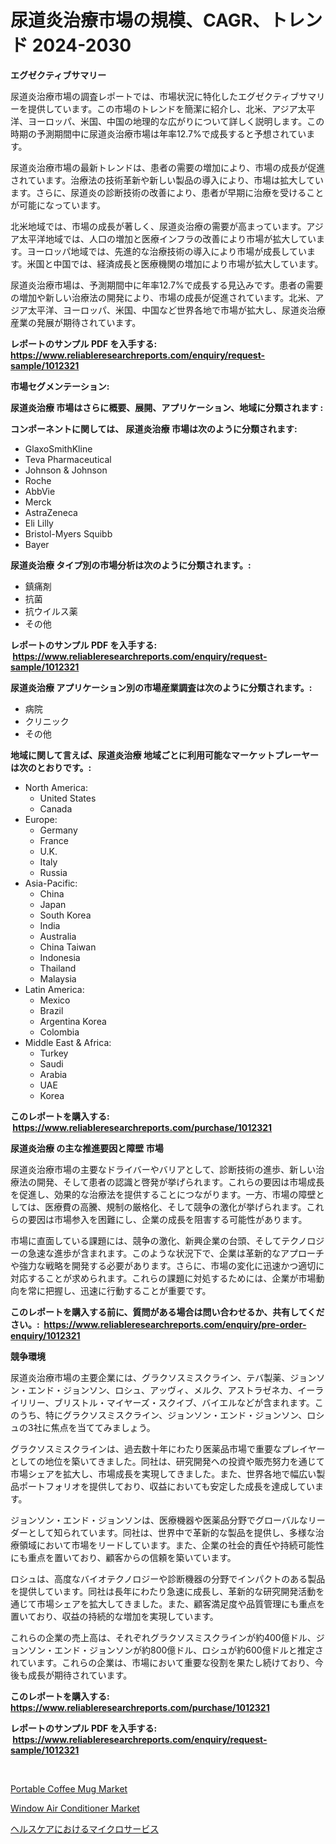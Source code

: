 <p><h1>尿道炎治療市場の規模、CAGR、トレンド 2024-2030</h1></p><p><strong>エグゼクティブサマリー</strong></p>
<p><p>尿道炎治療市場の調査レポートでは、市場状況に特化したエグゼクティブサマリーを提供しています。この市場のトレンドを簡潔に紹介し、北米、アジア太平洋、ヨーロッパ、米国、中国の地理的な広がりについて詳しく説明します。この時期の予測期間中に尿道炎治療市場は年率12.7%で成長すると予想されています。</p><p>尿道炎治療市場の最新トレンドは、患者の需要の増加により、市場の成長が促進されています。治療法の技術革新や新しい製品の導入により、市場は拡大しています。さらに、尿道炎の診断技術の改善により、患者が早期に治療を受けることが可能になっています。</p><p>北米地域では、市場の成長が著しく、尿道炎治療の需要が高まっています。アジア太平洋地域では、人口の増加と医療インフラの改善により市場が拡大しています。ヨーロッパ地域では、先進的な治療技術の導入により市場が成長しています。米国と中国では、経済成長と医療機関の増加により市場が拡大しています。</p><p>尿道炎治療市場は、予測期間中に年率12.7%で成長する見込みです。患者の需要の増加や新しい治療法の開発により、市場の成長が促進されています。北米、アジア太平洋、ヨーロッパ、米国、中国など世界各地で市場が拡大し、尿道炎治療産業の発展が期待されています。</p></p>
<p><strong>レポートのサンプル PDF を入手する: <a href="https://www.reliableresearchreports.com/enquiry/request-sample/1012321">https://www.reliableresearchreports.com/enquiry/request-sample/1012321</a></strong></p>
<p><strong>市場セグメンテーション:</strong></p>
<p><strong> 尿道炎治療 市場はさらに概要、展開、アプリケーション、地域に分類されます :</strong></p>
<p><strong>コンポーネントに関しては、 尿道炎治療 市場は次のように分類されます: &nbsp;</strong></p>
<p><ul><li>GlaxoSmithKline</li><li>Teva Pharmaceutical</li><li>Johnson & Johnson</li><li>Roche</li><li>AbbVie</li><li>Merck</li><li>AstraZeneca</li><li>Eli Lilly</li><li>Bristol-Myers Squibb</li><li>Bayer</li></ul></p>
<p><strong> 尿道炎治療 タイプ別の市場分析は次のように分類されます。:</strong></p>
<p><ul><li>鎮痛剤</li><li>抗菌</li><li>抗ウイルス薬</li><li>その他</li></ul></p>
<p><strong>レポートのサンプル PDF を入手する: &nbsp;<a href="https://www.reliableresearchreports.com/enquiry/request-sample/1012321">https://www.reliableresearchreports.com/enquiry/request-sample/1012321</a></strong></p>
<p><strong> 尿道炎治療 アプリケーション別の市場産業調査は次のように分類されます。:</strong></p>
<p><ul><li>病院</li><li>クリニック</li><li>その他</li></ul></p>
<p><strong>地域に関して言えば、尿道炎治療 地域ごとに利用可能なマーケットプレーヤーは次のとおりです。:</strong></p>
<p><ul>
    <li>
        North America:
        <ul>
            <li>United States</li>
            <li>Canada</li>
        </ul>
    </li>
    <li>
        Europe:
        <ul>
            <li>Germany</li>
            <li>France</li>
            <li>U.K.</li>
            <li>Italy</li>
            <li>Russia</li>
        </ul>
    </li>
    <li>
        Asia-Pacific:
        <ul>
            <li>China</li>
            <li>Japan</li>
            <li>South Korea</li>
            <li>India</li>
            <li>Australia</li>
            <li>China Taiwan</li>
            <li>Indonesia</li>
            <li>Thailand</li>
            <li>Malaysia</li>
        </ul>
    </li>
    <li>
        Latin America:
        <ul>
            <li>Mexico</li>
            <li>Brazil</li>
            <li>Argentina Korea</li>
            <li>Colombia</li>
        </ul>
    </li>
    <li>
        Middle East & Africa:
        <ul>
            <li>Turkey</li>
            <li>Saudi</li>
            <li>Arabia</li>
            <li>UAE</li>
            <li>Korea</li>
        </ul>
    </li>
    </ul></p>
<p><strong>このレポートを購入する: &nbsp;<a href="https://www.reliableresearchreports.com/purchase/1012321">https://www.reliableresearchreports.com/purchase/1012321</a></strong></p>
<p><strong>尿道炎治療 の主な推進要因と障壁 市場</strong></p>
<p><p>尿道炎治療市場の主要なドライバーやバリアとして、診断技術の進歩、新しい治療法の開発、そして患者の認識と啓発が挙げられます。これらの要因は市場成長を促進し、効果的な治療法を提供することにつながります。一方、市場の障壁としては、医療費の高騰、規制の厳格化、そして競争の激化が挙げられます。これらの要因は市場参入を困難にし、企業の成長を阻害する可能性があります。</p><p>市場に直面している課題には、競争の激化、新興企業の台頭、そしてテクノロジーの急速な進歩が含まれます。このような状況下で、企業は革新的なアプローチや強力な戦略を開発する必要があります。さらに、市場の変化に迅速かつ適切に対応することが求められます。これらの課題に対処するためには、企業が市場動向を常に把握し、迅速に行動することが重要です。</p></p>
<p><strong>このレポートを購入する前に、質問がある場合は問い合わせるか、共有してください。:&nbsp; <a href="https://www.reliableresearchreports.com/enquiry/pre-order-enquiry/1012321">https://www.reliableresearchreports.com/enquiry/pre-order-enquiry/1012321</a></strong></p>
<p><strong>競争環境</strong></p>
<p><p>尿道炎治療市場の主要企業には、グラクソスミスクライン、テバ製薬、ジョンソン・エンド・ジョンソン、ロシュ、アッヴィ、メルク、アストラゼネカ、イーライリリー、ブリストル・マイヤーズ・スクイブ、バイエルなどが含まれます。このうち、特にグラクソスミスクライン、ジョンソン・エンド・ジョンソン、ロシュの3社に焦点を当ててみましょう。</p><p>グラクソスミスクラインは、過去数十年にわたり医薬品市場で重要なプレイヤーとしての地位を築いてきました。同社は、研究開発への投資や販売努力を通じて市場シェアを拡大し、市場成長を実現してきました。また、世界各地で幅広い製品ポートフォリオを提供しており、収益においても安定した成長を達成しています。</p><p>ジョンソン・エンド・ジョンソンは、医療機器や医薬品分野でグローバルなリーダーとして知られています。同社は、世界中で革新的な製品を提供し、多様な治療領域において市場をリードしています。また、企業の社会的責任や持続可能性にも重点を置いており、顧客からの信頼を築いています。</p><p>ロシュは、高度なバイオテクノロジーや診断機器の分野でインパクトのある製品を提供しています。同社は長年にわたり急速に成長し、革新的な研究開発活動を通じて市場シェアを拡大してきました。また、顧客満足度や品質管理にも重点を置いており、収益の持続的な増加を実現しています。</p><p>これらの企業の売上高は、それぞれグラクソスミスクラインが約400億ドル、ジョンソン・エンド・ジョンソンが約800億ドル、ロシュが約600億ドルと推定されています。これらの企業は、市場において重要な役割を果たし続けており、今後も成長が期待されています。</p></p>
<p><strong>このレポートを購入する: &nbsp; <a href="https://www.reliableresearchreports.com/purchase/1012321">https://www.reliableresearchreports.com/purchase/1012321</a></strong></p>
<p><strong>レポートのサンプル PDF を入手する: &nbsp;<a href="https://www.reliableresearchreports.com/enquiry/request-sample/1012321">https://www.reliableresearchreports.com/enquiry/request-sample/1012321</a></strong><strong></strong></p>
<p>&nbsp;</p>
<p><p><a href="https://github.com/okotobwrhuteie/Market-Research-Report-List-1/blob/main/portable-coffee-mug-market.md">Portable Coffee Mug Market</a></p><p><a href="https://github.com/myacatherineblakecaczo9vcsw/Market-Research-Report-List-1/blob/main/window-air-conditioner-market.md">Window Air Conditioner Market</a></p><p><a href="https://github.com/SarahFahey88/Market-Research-Report-List-1/blob/main/49450456166.md">ヘルスケアにおけるマイクロサービス</a></p></p>